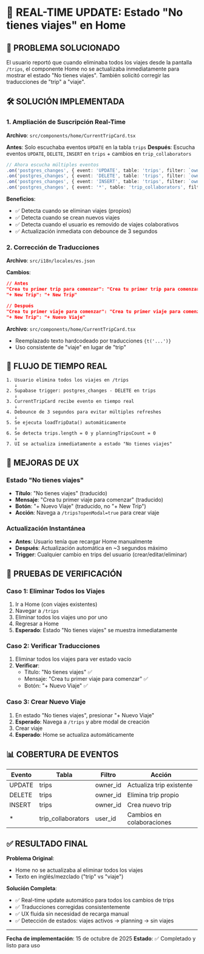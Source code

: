 # 🔄 REAL-TIME UPDATE: Estado "No tienes viajes" en Home

## 🎯 PROBLEMA SOLUCIONADO
El usuario reportó que cuando eliminaba todos los viajes desde la pantalla `/trips`, el componente Home no se actualizaba inmediatamente para mostrar el estado "No tienes viajes". También solicitó corregir las traducciones de "trip" a "viaje".

## 🛠️ SOLUCIÓN IMPLEMENTADA

### **1. Ampliación de Suscripción Real-Time**
**Archivo**: `src/components/home/CurrentTripCard.tsx`

**Antes**: Solo escuchaba eventos `UPDATE` en la tabla `trips`
**Después**: Escucha eventos `UPDATE`, `DELETE`, `INSERT` en `trips` + cambios en `trip_collaborators`

```typescript
// Ahora escucha múltiples eventos
.on('postgres_changes', { event: 'UPDATE', table: 'trips', filter: `owner_id=eq.${userId}` })
.on('postgres_changes', { event: 'DELETE', table: 'trips', filter: `owner_id=eq.${userId}` })
.on('postgres_changes', { event: 'INSERT', table: 'trips', filter: `owner_id=eq.${userId}` })
.on('postgres_changes', { event: '*', table: 'trip_collaborators', filter: `user_id=eq.${userId}` })
```

**Beneficios**:
- ✅ Detecta cuando se eliminan viajes (propios)
- ✅ Detecta cuando se crean nuevos viajes
- ✅ Detecta cuando el usuario es removido de viajes colaborativos
- ✅ Actualización inmediata con debounce de 3 segundos

### **2. Corrección de Traducciones**
**Archivo**: `src/i18n/locales/es.json`

**Cambios**:
```json
// Antes
"Crea tu primer trip para comenzar": "Crea tu primer trip para comenzar"
"+ New Trip": "+ New Trip"

// Después  
"Crea tu primer viaje para comenzar": "Crea tu primer viaje para comenzar"
"+ New Trip": "+ Nuevo Viaje"
```

**Archivo**: `src/components/home/CurrentTripCard.tsx`
- Reemplazado texto hardcodeado por traducciones `{t('...')}`
- Uso consistente de "viaje" en lugar de "trip"

## 🔄 FLUJO DE TIEMPO REAL

```
1. Usuario elimina todos los viajes en /trips
   ↓
2. Supabase trigger: postgres_changes - DELETE en trips
   ↓  
3. CurrentTripCard recibe evento en tiempo real
   ↓
4. Debounce de 3 segundos para evitar múltiples refreshes
   ↓
5. Se ejecuta loadTripData() automáticamente
   ↓
6. Se detecta trips.length = 0 y planningTripsCount = 0
   ↓
7. UI se actualiza inmediatamente a estado "No tienes viajes"
```

## 🎨 MEJORAS DE UX

### **Estado "No tienes viajes"**
- **Título**: "No tienes viajes" (traducido)
- **Mensaje**: "Crea tu primer viaje para comenzar" (traducido)
- **Botón**: "+ Nuevo Viaje" (traducido, no "+ New Trip")
- **Acción**: Navega a `/trips?openModal=true` para crear viaje

### **Actualización Instantánea**
- **Antes**: Usuario tenía que recargar Home manualmente
- **Después**: Actualización automática en ~3 segundos máximo
- **Trigger**: Cualquier cambio en trips del usuario (crear/editar/eliminar)

## 🧪 PRUEBAS DE VERIFICACIÓN

### **Caso 1: Eliminar Todos los Viajes**
1. Ir a Home (con viajes existentes)
2. Navegar a `/trips`  
3. Eliminar todos los viajes uno por uno
4. Regresar a Home
5. **Esperado**: Estado "No tienes viajes" se muestra inmediatamente

### **Caso 2: Verificar Traducciones**
1. Eliminar todos los viajes para ver estado vacío
2. **Verificar**:
   - Título: "No tienes viajes" ✅
   - Mensaje: "Crea tu primer viaje para comenzar" ✅  
   - Botón: "+ Nuevo Viaje" ✅

### **Caso 3: Crear Nuevo Viaje**
1. En estado "No tienes viajes", presionar "+ Nuevo Viaje"
2. **Esperado**: Navega a `/trips` y abre modal de creación
3. Crear viaje
4. **Esperado**: Home se actualiza automáticamente

## 📊 COBERTURA DE EVENTOS

| Evento | Tabla | Filtro | Acción |
|--------|-------|--------|--------|
| UPDATE | trips | owner_id | Actualiza trip existente |
| DELETE | trips | owner_id | Elimina trip propio |
| INSERT | trips | owner_id | Crea nuevo trip |
| * | trip_collaborators | user_id | Cambios en colaboraciones |

## ✅ RESULTADO FINAL

**Problema Original**: 
- Home no se actualizaba al eliminar todos los viajes
- Texto en inglés/mezclado ("trip" vs "viaje")

**Solución Completa**:
- ✅ Real-time update automático para todos los cambios de trips
- ✅ Traducciones corregidas consistentemente
- ✅ UX fluida sin necesidad de recarga manual
- ✅ Detección de estados: viajes activos → planning → sin viajes

---

**Fecha de implementación**: 15 de octubre de 2025
**Estado**: ✅ Completado y listo para uso